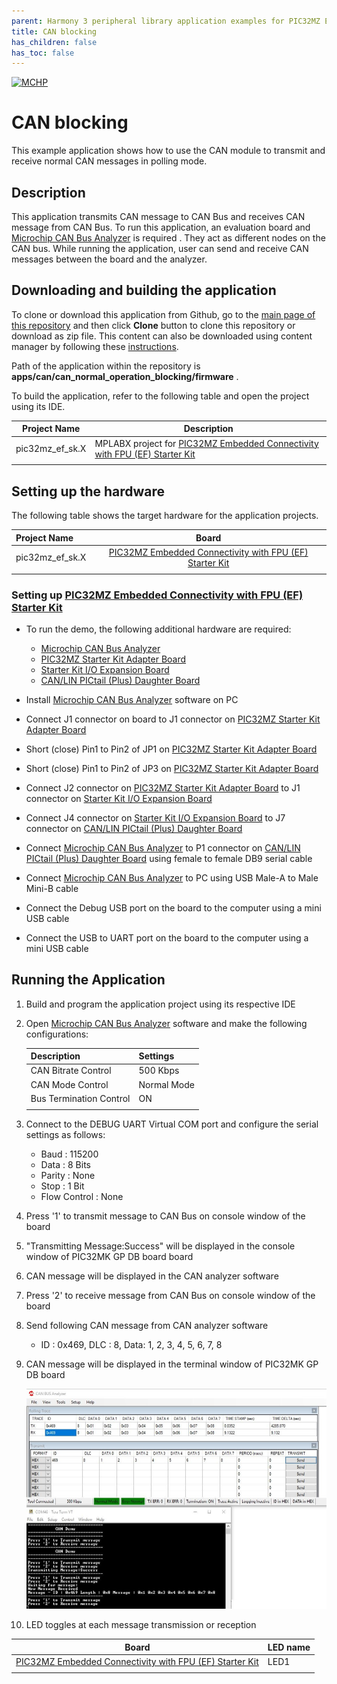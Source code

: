 ```yaml
---
parent: Harmony 3 peripheral library application examples for PIC32MZ EF family
title: CAN blocking 
has_children: false
has_toc: false
---
```


[![MCHP](https://www.microchip.com/ResourcePackages/Microchip/assets/dist/images/logo.png)](https://www.microchip.com)

# CAN blocking

This example application shows how to use the CAN module to transmit and receive normal CAN messages in polling mode.

## Description

This application transmits CAN message to CAN Bus and receives CAN message from CAN Bus. To run this application, an evaluation board and [Microchip CAN Bus Analyzer](http://www.microchip.com/Developmenttools/ProductDetails/APGDT002) is required . They act as different nodes on the CAN bus. While running the application, user can send and receive CAN messages between the board and the analyzer.

## Downloading and building the application

To clone or download this application from Github, go to the [main page of this repository](https://github.com/Microchip-MPLAB-Harmony/csp_apps_pic32mz_ef) and then click **Clone** button to clone this repository or download as zip file.
This content can also be downloaded using content manager by following these [instructions](https://github.com/Microchip-MPLAB-Harmony/contentmanager/wiki).

Path of the application within the repository is **apps/can/can_normal_operation_blocking/firmware** .

To build the application, refer to the following table and open the project using its IDE.

| Project Name      | Description                                    |
| ----------------- | ---------------------------------------------- |
| pic32mz_ef_sk.X | MPLABX project for [PIC32MZ Embedded Connectivity with FPU (EF) Starter Kit](https://www.microchip.com/DevelopmentTools/ProductDetails/dm320007) |
|||

## Setting up the hardware

The following table shows the target hardware for the application projects.

| Project Name| Board|
|:---------|:---------:|
| pic32mz_ef_sk.X | [PIC32MZ Embedded Connectivity with FPU (EF) Starter Kit](https://www.microchip.com/DevelopmentTools/ProductDetails/dm320007) |
|||

### Setting up [PIC32MZ Embedded Connectivity with FPU (EF) Starter Kit](https://www.microchip.com/DevelopmentTools/ProductDetails/dm320007)

- To run the demo, the following additional hardware are required:
  - [Microchip CAN Bus Analyzer](http://www.microchip.com/Developmenttools/ProductDetails/APGDT002)
  - [PIC32MZ Starter Kit Adapter Board](https://www.microchip.com/DevelopmentTools/ProductDetails/ac320006)
  - [Starter Kit I/O Expansion Board](https://www.microchip.com/DevelopmentTools/ProductDetails/PartNO/DM320002)
  - [CAN/LIN PICtail (Plus) Daughter Board](https://www.microchip.com/DevelopmentTools/ProductDetails/PartNO/AC164130-2)

- Install [Microchip CAN Bus Analyzer](http://www.microchip.com/Developmenttools/ProductDetails/APGDT002) software on PC
- Connect J1 connector on board to J1 connector on [PIC32MZ Starter Kit Adapter Board](https://www.microchip.com/DevelopmentTools/ProductDetails/ac320006)
- Short (close) Pin1 to Pin2 of JP1 on [PIC32MZ Starter Kit Adapter Board](https://www.microchip.com/DevelopmentTools/ProductDetails/ac320006)
- Short (close) Pin1 to Pin2 of JP3 on [PIC32MZ Starter Kit Adapter Board](https://www.microchip.com/DevelopmentTools/ProductDetails/ac320006)
- Connect J2 connector on [PIC32MZ Starter Kit Adapter Board](https://www.microchip.com/DevelopmentTools/ProductDetails/ac320006) to J1 connector on [Starter Kit I/O Expansion Board](https://www.microchip.com/DevelopmentTools/ProductDetails/PartNO/DM320002)
- Connect J4 connector on [Starter Kit I/O Expansion Board](https://www.microchip.com/DevelopmentTools/ProductDetails/PartNO/DM320002) to J7 connector on [CAN/LIN PICtail (Plus) Daughter Board](https://www.microchip.com/DevelopmentTools/ProductDetails/PartNO/AC164130-2)
- Connect [Microchip CAN Bus Analyzer](http://www.microchip.com/Developmenttools/ProductDetails/APGDT002) to P1 connector on [CAN/LIN PICtail (Plus) Daughter Board](https://www.microchip.com/DevelopmentTools/ProductDetails/PartNO/AC164130-2) using female to female DB9 serial cable
- Connect [Microchip CAN Bus Analyzer](http://www.microchip.com/Developmenttools/ProductDetails/APGDT002) to PC using USB Male-A to Male Mini-B cable
- Connect the Debug USB port on the board to the computer using a mini USB cable
- Connect the USB to UART port on the board to the computer using a mini USB cable

## Running the Application

1. Build and program the application project using its respective IDE
2. Open [Microchip CAN Bus Analyzer](http://www.microchip.com/Developmenttools/ProductDetails/APGDT002) software and make the following configurations:

    |Description | Settings  |
    | ---------- | --------- |
    | CAN Bitrate Control | 500 Kbps |
    | CAN Mode Control | Normal Mode |
    | Bus Termination Control | ON  |
    |||

3. Connect to the DEBUG UART Virtual COM port and configure the serial settings as follows:
    - Baud : 115200
    - Data : 8 Bits
    - Parity : None
    - Stop : 1 Bit
    - Flow Control : None
4. Press '1' to transmit message to CAN Bus on console window of the board
5. "Transmitting Message:Success" will be displayed in the console window of PIC32MK GP DB board board
6. CAN message will be displayed in the CAN analyzer software
7. Press '2' to receive message from CAN Bus on console window of the board
8. Send following CAN message from CAN analyzer software
    - ID : 0x469, DLC : 8, Data: 1, 2, 3, 4, 5, 6, 7, 8
9. CAN message will be displayed in the terminal window of PIC32MK GP DB board

   ![output](images/output_can_normal_operation_blocking.png)

10. LED toggles at each message transmission or reception

   | Board | LED name |
   |------ | -------- |
   | [PIC32MZ Embedded Connectivity with FPU (EF) Starter Kit](https://www.microchip.com/DevelopmentTools/ProductDetails/dm320007) | LED1 |
   |||
